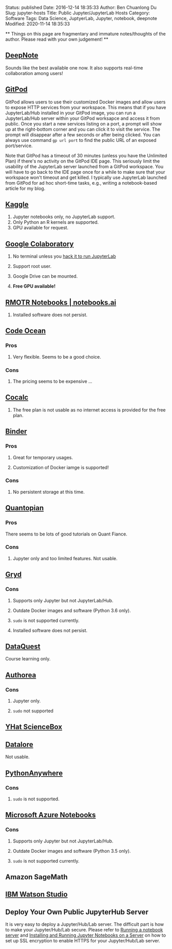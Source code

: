 Status: published
Date: 2016-12-14 18:35:33
Author: Ben Chuanlong Du
Slug: jupyter-hosts
Title: Public Jupyter/JupyterLab Hosts
Category: Software
Tags: Data Science, JuptyerLab, Jupyter, notebook, deepnote
Modified: 2020-11-14 18:35:33

**
Things on this page are
fragmentary and immature notes/thoughts of the author.
Please read with your own judgement!
**

## [DeepNote](https://deepnote.com/)

Sounds like the best available one now. 
It also supports real-time collaboration among users!

## [GitPod](https://www.gitpod.io/)

GitPod allows users to use their customized Docker images 
and allow users to expose HTTP services from your workspace.
This means that if you have JupyterLab/Hub installed in your GitPod image,
you can run a JupyterLab/Hub server within your GitPod worksapce and access it from public.
Once you start a new services listing on a port,
a prompt will show up at the right-bottom corner and you can click it to visit the service.
The prompt will disappear after a few seconds or after being clicked. 
You can always use command `gp url port` to find the public URL of an exposed port/service.

Note that GitPod has a timeout of 30 minutes (unless you have the Unlimited Plan) 
if there's no activity on the GitPod IDE page. 
This seriously limit the usability of the JupyterLab server launched from a GitPod workspace.
You will have to go back to the IDE page once for a while 
to make sure that your workspace won't timeout and get killed.
I typically use JupyterLab launched from GitPod for ad hoc short-time tasks,
e.g., writing a notebook-based article for my blog.

## [Kaggle](https://www.kaggle.com/)

1. Jupyter notebooks only, no JupyterLab support.
3. Only Python an R kernels are supported.
4. GPU available for request.

## [Google Colaboratory](https://colab.research.google.com/)

1. No terminal unless you 
    [hack it to run JupyterLab](https://numba.pydata.org/numba-doc/dev/reference/jit-compilation.html?highlight=target%20cuda)

2. Support root user.

3. Google Drive can be mounted.

3. **Free GPU available!**

## [RMOTR Notebooks | notebooks.ai](https://notebooks.ai/)

1. Installed software does not persist.

## [Code Ocean](https://codeocean.com/)

### Pros

1. Very flexible. Seems to be a good choice. 

### Cons

1. The pricing seems to be expensive ...

## [Cocalc](https://cocalc.com/)

1. The free plan is not usable as no internet access is provided for the free plan.

## [Binder](https://mybinder.org/)

### Pros

1. Great for temporary usages. 

2. Customization of Docker iamge is supported!

### Cons

1. No persistent storage at this time.

## [Quantopian](https://www.quantopian.com/)

### Pros

There seems to be lots of good tutorials on Quant Fiance. 

### Cons

1. Jupyter only and too limited features. Not usable. 

## [Gryd](https://gryd.us/)

### Cons

1. Supports only Jupyter but not JupyterLab/Hub.

2. Outdate Docker images and software (Python 3.6 only).

3. `sudo` is not supported currently.

4. Installed software does not persist.

## [DataQuest](https://www.dataquest.io/)

Course learning only.

## [Authorea](https://authorea.com/)

### Cons

1. Jupyter only. 

2. `sudo` not supported

## [YHat ScienceBox](https://aws.amazon.com/marketplace/pp/B00KQY1T32/ref=mkt_wir_yhatsciencebox)

## [Datalore](https://datalore.io/)

Not usable.

## [PythonAnywhere](https://www.pythonanywhere.com/)

### Cons

1. `sudo` is not supported.

## [Microsoft Azure Notebooks](https://notebooks.azure.com/#)

### Cons

1. Supports only Jupyter but not JupyterLab/Hub. 

2. Outdate Docker images and software (Python 3.5 only).

3. `sudo` is not supported currently.

## Amazon SageMath

## [IBM Watson Studio](https://www.ibm.com/cloud/watson-studio)

## Deploy Your Own Public JupyterHub Server

It is very easy to deploy a Jupyter/Hub/Lab server.
The difficult part is how to make your Jupyter/Hub/Lab secure.
Please refer to
[Running a notebook server](http://jupyter-notebook.readthedocs.io/en/latest/public_server.html)
and
[Installing and Running Jupyter Notebooks on a Server](https://janakiev.com/blog/jupyter-notebook-server/)
on how to set up SSL encryption to enable HTTPS for your Jupyter/Hub/Lab server.

